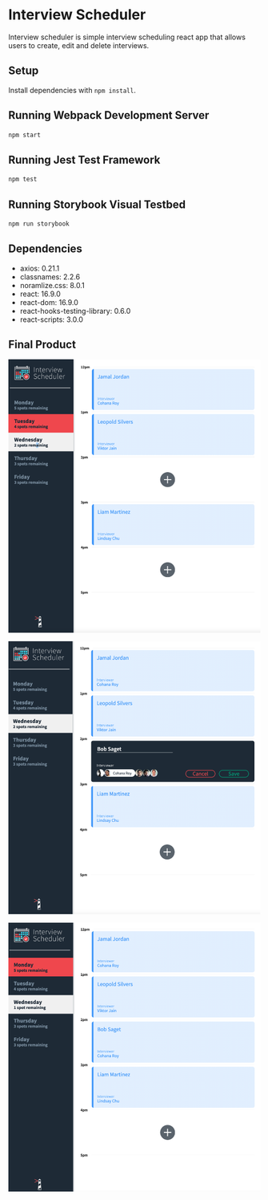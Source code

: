 # Interview Scheduler
Interview scheduler is simple interview scheduling react app that allows users to create, edit and delete interviews.

## Setup
Install dependencies with `npm install`.

## Running Webpack Development Server
```sh
npm start
```

## Running Jest Test Framework
```sh
npm test
```

## Running Storybook Visual Testbed
```sh
npm run storybook
```

## Dependencies
- axios: 0.21.1
- classnames: 2.2.6
- noramlize.css: 8.0.1
- react: 16.9.0
- react-dom: 16.9.0
- react-hooks-testing-library: 0.6.0
- react-scripts: 3.0.0

## Final Product
![Shows the app in view](https://github.com/yislamovic/scheduler/blob/master/docs/view.png)

![Shows the app creating interview](https://github.com/yislamovic/scheduler/blob/master/docs/create.png)

![Shows the app after adding interview](https://github.com/yislamovic/scheduler/blob/master/docs/final.png)